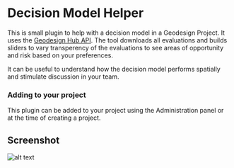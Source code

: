 # Decision Model Helper
This is small plugin to help with a decision model in a Geodesign Project. It uses the [Geodesign Hub API](http://www.geodesignsupport.com/section/api/). The tool downloads all evaluations and builds sliders to vary transperency of the evaluations to see areas of opportunity and risk based on your preferences. 

It can be useful to understand how the decision model performs spatially and stimulate discussion in your team.

### Adding to your project

This plugin can be added to your project using the Administration panel or at the time of creating a project. 


## Screenshot

![alt text][logo]

[logo]: https://i.imgur.com/gLmvV1q.png "Geodesign Hub Desicion model"